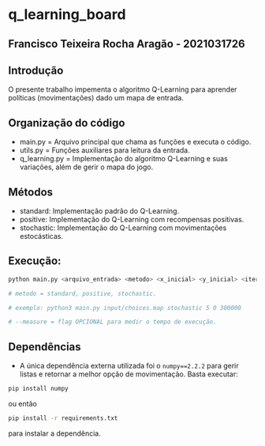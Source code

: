 # q_learning_board

## Francisco Teixeira Rocha Aragão - 2021031726

## Introdução

O presente trabalho impementa o algoritmo Q-Learning para aprender políticas (movimentações) dado um mapa de entrada.

## Organização do código

- main.py = Arquivo principal que chama as funções e executa o código.
- utils.py = Funções auxiliares para leitura da entrada.
- q_learning.py = Implementação do algoritmo Q-Learning e suas variações, além de gerir o mapa do jogo.

## Métodos

- standard: Implementação padrão do Q-Learning.
- positive: Implementação do Q-Learning com recompensas positivas.
- stochastic: Implementação do Q-Learning com movimentações estocásticas.

## Execução:

```bash
python main.py <arquivo_entrada> <metodo> <x_inicial> <y_inicial> <iteracoes> [--measure]

# metodo = standard, positive, stochastic.

# exemplo: python3 main.py input/choices.map stochastic 5 0 300000

# --measure = flag OPCIONAL para medir o tempo de execução.

```

## Dependências

- A única dependência externa utilizada foi o ```numpy==2.2.2``` para gerir listas e retornar a melhor opção de movimentação. Basta executar:

```bash
pip install numpy
```

ou então

```bash
pip install -r requirements.txt
```

para instalar a dependência.
